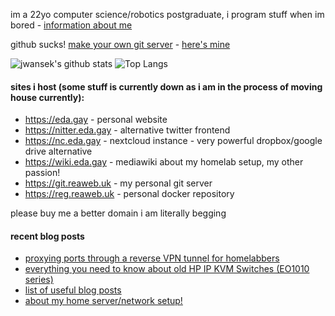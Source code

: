 im a 22yo computer science/robotics postgraduate, i program stuff when im bored - [information about me](https://eda.gay/thought?id=2)

github sucks! [make your own git server](https://git.sr.ht/~heckyel/gitolite-cgit-docker) - [here's mine](https://git.reaweb.uk)

![jwansek's github stats](https://github-readme-stats.vercel.app/api?username=jwansek&show_icons=true&title_color=fff&icon_color=79ff97&theme=dracula&count_private=true)
![Top Langs](https://github-readme-stats.vercel.app/api/top-langs/?username=jwansek&layout=compact&theme=dracula&count_private=true)

#### sites i host (some stuff is currently down as i am in the process of moving house currently):
 - https://eda.gay - personal website
 - https://nitter.eda.gay - alternative twitter frontend
 - https://nc.eda.gay - nextcloud instance - very powerful dropbox/google drive alternative
 - https://wiki.eda.gay - mediawiki about my homelab setup, my other passion!
 - https://git.reaweb.uk - my personal git server
 - https://reg.reaweb.uk - personal docker repository

please buy me a better domain i am literally begging
 
 #### recent blog posts

 - [proxying ports through a reverse VPN tunnel for homelabbers](https://eda.gay/thought?id=22)
 - [everything you need to know about old HP IP KVM Switches (EO1010 series)](https://eda.gay/thought?id=18)
 - [list of useful blog posts](https://eda.gay/thought?id=20)
 - [about my home server/network setup!](https://eda.gay/thought?id=5)
